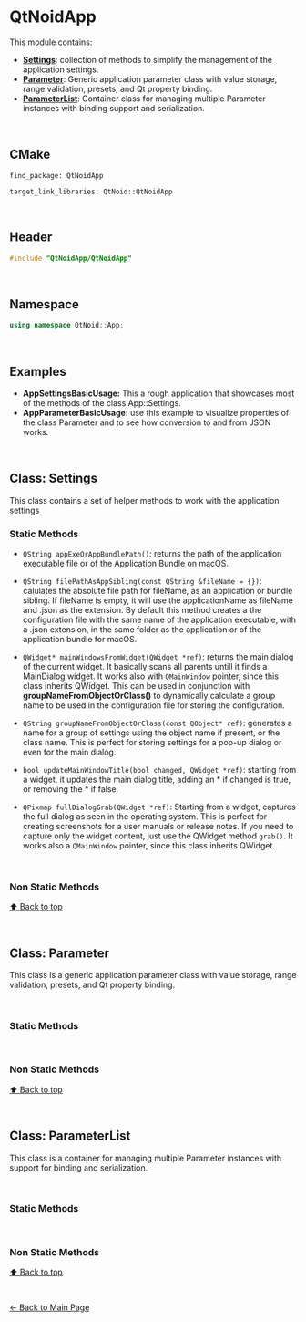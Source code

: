 # QtNoidApp
This module contains:
- [**Settings**](#class-settings): collection of methods to simplify the management of 
the application settings.
- [**Parameter**](#class-parameter): Generic application parameter class with 
value storage, range validation, presets, and Qt property binding.
- [**ParameterList**](#class-parameterlist): Container class for managing multiple 
Parameter instances with binding support and serialization.



&nbsp;

## CMake
```
find_package: QtNoidApp

target_link_libraries: QtNoid::QtNoidApp
```

&nbsp;

## Header

```cpp
#include "QtNoidApp/QtNoidApp"
```

&nbsp;

## Namespace

```cpp
using namespace QtNoid::App;
```

&nbsp;

## Examples
- **AppSettingsBasicUsage:** This a rough application that showcases most of the methods
of the class App::Settings.
- **AppParameterBasicUsage:** use this example to visualize properties of the class
Parameter and to see how conversion to and from JSON works.


&nbsp;


## Class: Settings
This class contains a set of helper methods to work with the application settings


### Static Methods

- `QString appExeOrAppBundlePath()`: returns the path of the application executable
file or of the Application Bundle on macOS.

- `QString filePathAsAppSibling(const QString &fileName = {})`: calulates the 
absolute file path for fileName, as an application or bundle sibling. If fileName 
is empty, it will use the applicationName as fileName and .json as the extension.
By default this method creates a the configuration file with the same name of the 
application executable, with a .json extension, in the same folder as the 
application or of the application bundle for macOS. 

- `QWidget* mainWindowsFromWidget(QWidget *ref)`: returns the main dialog of the 
current widget. It basically scans all parents untill it finds a MainDialog widget.
It works also with `QMainWindow` pointer, since this class inherits QWidget. This
can be used in conjunction with __**groupNameFromObjectOrClass()**__ to dynamically 
calculate a group name to be used in the configuration file for storing the configuration.

- `QString groupNameFromObjectOrClass(const QObject* ref)`: generates a name for a
group of settings using the object name if present, or the class name. This is 
perfect for storing settings for a pop-up dialog or even for the main dialog.

- `bool updateMainWindowTitle(bool changed, QWidget *ref)`: starting from a widget, 
it updates the main dialog title, adding an * if changed is true, or removing 
the * if false.

- `QPixmap fullDialogGrab(QWidget *ref)`: Starting from a widget, captures the 
full dialog as seen in the operating system. This is perfect for creating screenshots 
for a user manuals or release notes. If you need to capture only the widget content, 
just use the QWidget method `grab()`. It works also a `QMainWindow` pointer, since this 
class inherits QWidget.

&nbsp;

### Non Static Methods


[⬆ Back to top](#qtnoidsapp)

&nbsp;
## Class: Parameter
This class is a generic application parameter class with value storage, range 
validation, presets, and Qt property binding.

&nbsp;

### Static Methods


&nbsp;

### Non Static Methods

[⬆ Back to top](#qtnoidsapp)

&nbsp;
## Class: ParameterList
This class is a container for managing multiple Parameter instances with support for binding and serialization.

&nbsp;

### Static Methods


&nbsp;

### Non Static Methods

[⬆ Back to top](#qtnoidsapp)


&nbsp;

[← Back to Main Page](./../README.md)

